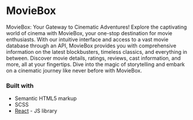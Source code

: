# MovieBox

MovieBox: Your Gateway to Cinematic Adventures! Explore the captivating world of cinema with MovieBox, your one-stop destination for movie enthusiasts. With our intuitive interface and access to a vast movie database through an API, MovieBox provides you with comprehensive information on the latest blockbusters, timeless classics, and everything in between. Discover movie details, ratings, reviews, cast information, and more, all at your fingertips. Dive into the magic of storytelling and embark on a cinematic journey like never before with MovieBox.

### Built with

- Semantic HTML5 markup
- SCSS
- [React](https://reactjs.org/) - JS library
